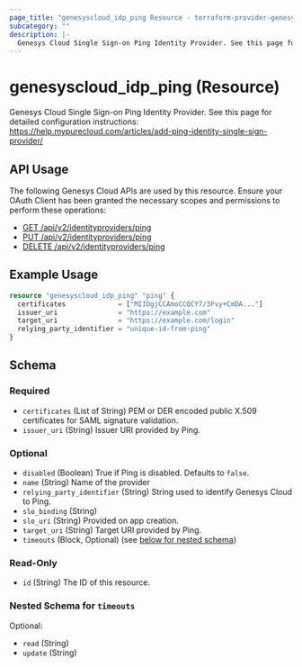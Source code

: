 ```yaml
---
page_title: "genesyscloud_idp_ping Resource - terraform-provider-genesyscloud"
subcategory: ""
description: |-
  Genesys Cloud Single Sign-on Ping Identity Provider. See this page for detailed configuration instructions: https://help.mypurecloud.com/articles/add-ping-identity-single-sign-provider/
---
```

# genesyscloud_idp_ping (Resource)

Genesys Cloud Single Sign-on Ping Identity Provider. See this page for detailed configuration instructions: https://help.mypurecloud.com/articles/add-ping-identity-single-sign-provider/

## API Usage
The following Genesys Cloud APIs are used by this resource. Ensure your OAuth Client has been granted the necessary scopes and permissions to perform these operations:

* [GET /api/v2/identityproviders/ping](https://developer.mypurecloud.com/api/rest/v2/identityprovider/#get-api-v2-identityproviders-ping)
* [PUT /api/v2/identityproviders/ping](https://developer.mypurecloud.com/api/rest/v2/identityprovider/#put-api-v2-identityproviders-ping)
* [DELETE /api/v2/identityproviders/ping](https://developer.mypurecloud.com/api/rest/v2/identityprovider/#delete-api-v2-identityproviders-ping)

## Example Usage

```terraform
resource "genesyscloud_idp_ping" "ping" {
  certificates             = ["MIIDgjCCAmoCCQCY7/3Fvy+CmDA..."]
  issuer_uri               = "https://example.com"
  target_uri               = "https://example.com/login"
  relying_party_identifier = "unique-id-from-ping"
}
```

<!-- schema generated by tfplugindocs -->
## Schema

### Required

- `certificates` (List of String) PEM or DER encoded public X.509 certificates for SAML signature validation.
- `issuer_uri` (String) Issuer URI provided by Ping.

### Optional

- `disabled` (Boolean) True if Ping is disabled. Defaults to `false`.
- `name` (String) Name of the provider
- `relying_party_identifier` (String) String used to identify Genesys Cloud to Ping.
- `slo_binding` (String)
- `slo_uri` (String) Provided on app creation.
- `target_uri` (String) Target URI provided by Ping.
- `timeouts` (Block, Optional) (see [below for nested schema](#nestedblock--timeouts))

### Read-Only

- `id` (String) The ID of this resource.

<a id="nestedblock--timeouts"></a>
### Nested Schema for `timeouts`

Optional:

- `read` (String)
- `update` (String)

